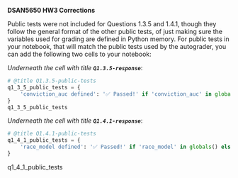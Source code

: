 **DSAN5650 HW3 Corrections**

Public tests were not included for Questions 1.3.5 and 1.4.1, though they follow the general format of the other public tests, of just making sure the variables used for grading are defined in Python memory. For public tests in your notebook, that will match the public tests used by the autograder, you can add the following two cells to your notebook:

*Underneath the cell with title **`Q1.3.5-response`***:

```py
# @title Q1.3.5-public-tests
q1_3_5_public_tests = {
    'conviction_auc defined': '✅ Passed!' if 'conviction_auc' in globals() else "🔲 No variable named 'conviction_auc' exists in Python memory",
}
q1_3_5_public_tests
```

*Underneath the cell with title **`Q1.4.1-response`***:

```py
# @title Q1.4.1-public-tests
q1_4_1_public_tests = {
    'race_model defined': '✅ Passed!' if 'race_model' in globals() else "🔲 No variable named 'race_model' exists in Python memory",
}
```
q1_4_1_public_tests
